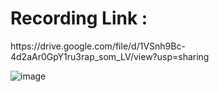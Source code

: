 <H1>Recording Link : </H1> https://drive.google.com/file/d/1VSnh9Bc-4d2aAr0GpY1ru3rap_som_LV/view?usp=sharing

![image](https://github.com/user-attachments/assets/f3a0718f-9c1b-459f-bdd4-3a6978942856)
